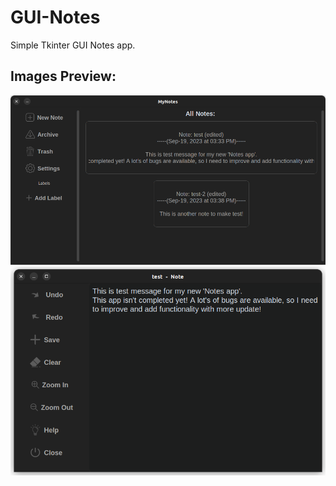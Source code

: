 # GUI-Notes
Simple Tkinter GUI Notes app.

## Images Preview:
![image-1](https://github.com/mdshakib007/GUI-Notes/blob/main/Screenshots/ss1.png)
![image-2](https://github.com/mdshakib007/GUI-Notes/blob/main/Screenshots/ss2.png)
